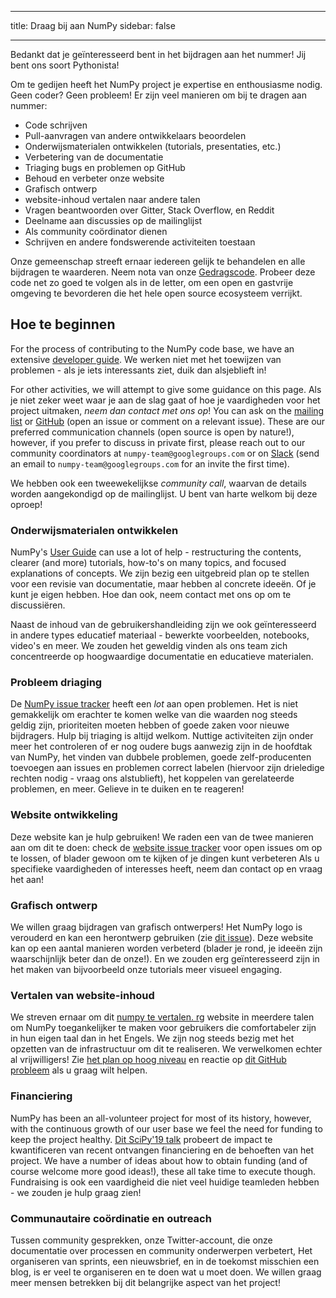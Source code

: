 - - -
title: Draag bij aan NumPy sidebar: false
- - -

Bedankt dat je geïnteresseerd bent in het bijdragen aan het nummer! Jij bent ons soort Pythonista!

Om te gedijen heeft het NumPy project je expertise en enthousiasme nodig. Geen coder? Geen probleem! Er zijn veel manieren om bij te dragen aan nummer:

- Code schrijven
- Pull-aanvragen van andere ontwikkelaars beoordelen
- Onderwijsmaterialen ontwikkelen (tutorials, presentaties, etc.)
- Verbetering van de documentatie
- Triaging bugs en problemen op GitHub
- Behoud en verbeter onze website
- Grafisch ontwerp
- website-inhoud vertalen naar andere talen
- Vragen beantwoorden over Gitter, Stack Overflow, en Reddit
- Deelname aan discussies op de mailinglijst
- Als community coördinator dienen
- Schrijven en andere fondswerende activiteiten toestaan

Onze gemeenschap streeft ernaar iedereen gelijk te behandelen en alle bijdragen te waarderen. Neem nota van onze [Gedragscode](/code-of-conduct). Probeer deze code net zo goed te volgen als in de letter, om een open en gastvrije omgeving te bevorderen die het hele open source ecosysteem verrijkt.

## Hoe te beginnen

For the process of contributing to the NumPy code base, we have an extensive [developer guide](https://numpy.org/devdocs/dev/index.html#development-process-summary). We werken niet met het toewijzen van problemen - als je iets interessants ziet, duik dan alsjeblieft in!

For other activities, we will attempt to give some guidance on this page. Als je niet zeker weet waar je aan de slag gaat of hoe je vaardigheden voor het project uitmaken, _neem dan contact met ons op_! You can ask on the [mailing list](https://mail.python.org/mailman/listinfo/numpy-discussion) or [GitHub](http://github.com/numpy/numpy) (open an issue or comment on a relevant issue). These are our preferred communication channels (open source is open by nature!), however, if you prefer to discuss in private first, please reach out to our community coordinators at `numpy-team@googlegroups.com` or on [Slack](https://numpy-team.slack.com) (send an email to `numpy-team@googlegroups.com` for an invite the first time).

We hebben ook een tweewekelijkse _community call_, waarvan de details worden aangekondigd op de mailinglijst. U bent van harte welkom bij deze oproep!


### Onderwijsmaterialen ontwikkelen

NumPy's [User Guide](https://numpy.org/devdocs) can use a lot of help - restructuring the contents, clearer (and more) tutorials, how-to's on many topics, and focused explanations of concepts. We zijn bezig een uitgebreid plan op te stellen voor een revisie van documentatie, maar hebben al concrete ideeën. Of je kunt je eigen hebben. Hoe dan ook, neem contact met ons op om te discussiëren.

Naast de inhoud van de gebruikershandleiding zijn we ook geïnteresseerd in andere types educatief materiaal - bewerkte voorbeelden, notebooks, video's en meer. We zouden het geweldig vinden als ons team zich concentreerde op hoogwaardige documentatie en educatieve materialen.


### Probleem driaging

De [NumPy issue tracker](https://github.com/numpy/numpy/issues) heeft een _lot_ aan open problemen. Het is niet gemakkelijk om erachter te komen welke van die waarden nog steeds geldig zijn, prioriteiten moeten hebben of goede zaken voor nieuwe bijdragers. Hulp bij triaging is altijd welkom. Nuttige activiteiten zijn onder meer het controleren of er nog oudere bugs aanwezig zijn in de hoofdtak van NumPy, het vinden van dubbele problemen, goede zelf-producenten toevoegen aan issues en problemen correct labelen (hiervoor zijn drieledige rechten nodig - vraag ons alstublieft), het koppelen van gerelateerde problemen, en meer. Gelieve in te duiken en te reageren!


### Website ontwikkeling

Deze website kan je hulp gebruiken! We raden een van de twee manieren aan om dit te doen: check de [website issue tracker](https://github.com/numpy/numpy.org) voor open issues om op te lossen, of blader gewoon om te kijken of je dingen kunt verbeteren Als u specifieke vaardigheden of interesses heeft, neem dan contact op en vraag het aan!


### Grafisch ontwerp

We willen graag bijdragen van grafisch ontwerpers! Het NumPy logo is verouderd en kan een herontwerp gebruiken (zie [dit issue](https://github.com/numpy/numpy.org/issues/37)). Deze website kan op een aantal manieren worden verbeterd (blader je rond, je ideeën zijn waarschijnlijk beter dan de onze!). En we zouden erg geïnteresseerd zijn in het maken van bijvoorbeeld onze tutorials meer visueel engaging.


### Vertalen van website-inhoud

We streven ernaar om dit [numpy te vertalen. rg](https://numpy.org) website in meerdere talen om NumPy toegankelijker te maken voor gebruikers die comfortabeler zijn in hun eigen taal dan in het Engels. We zijn nog steeds bezig met het opzetten van de infrastructuur om dit te realiseren. We verwelkomen echter al vrijwilligers! Zie [het plan op hoog niveau](https://numpy.org/neps/nep-0028-website-redesign.html#translation-multilingual-i18n) en reactie op [dit GitHub probleem](https://github.com/numpy/numpy.org/issues/55) als u graag wilt helpen.


### Financiering

NumPy has been an all-volunteer project for most of its history, however, with the continuous growth of our user base we feel the need for funding to keep the project healthy. [Dit SciPy'19 talk](https://www.youtube.com/watch?v=dBTJD_FDVjU) probeert de impact te kwantificeren van recent ontvangen financiering en de behoeften van het project. We have a number of ideas about how to obtain funding (and of course welcome more good ideas!), these all take time to execute though. Fundraising is ook een vaardigheid die niet veel huidige teamleden hebben - we zouden je hulp graag zien!


### Communautaire coördinatie en outreach

Tussen community gesprekken, onze Twitter-account, die onze documentatie over processen en community onderwerpen verbetert, Het organiseren van sprints, een nieuwsbrief, en in de toekomst misschien een blog, is er veel te organiseren en te doen wat u moet doen. We willen graag meer mensen betrekken bij dit belangrijke aspect van het project!

